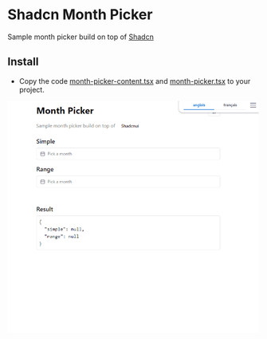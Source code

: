 # Shadcn Month Picker

Sample month picker build on top of [Shadcn](https://ui.shadcn.com/)

## Install

- Copy the code [month-picker-content.tsx](https://github.com/heryTz/shadcn-month-picker/blob/main/src/components/month-picker-content.tsx) and [month-picker.tsx](https://github.com/heryTz/shadcn-month-picker/blob/main/src/components/month-picker.tsx) to your project.

![Shadcn Month Picker](https://github.com/heryTz/shadcn-month-picker/blob/main/demo.gif)